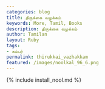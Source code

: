 ```yaml
---  
categories: blog  
title: திருக்கை வழக்கம்
keywords: More, Tamil, Books  
description: திருக்கை வழக்கம்
author: Tamilan  
layout: Ruby  
tags:     
- கம்பர்
permalink: thirukkai_vazhakkam  
featured: /images/noolkal_96_6.png  
---  
```

{% include install_nool.md %}  

